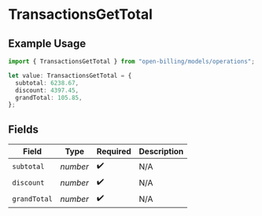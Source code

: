 # TransactionsGetTotal

## Example Usage

```typescript
import { TransactionsGetTotal } from "open-billing/models/operations";

let value: TransactionsGetTotal = {
  subtotal: 6238.67,
  discount: 4397.45,
  grandTotal: 105.85,
};
```

## Fields

| Field              | Type               | Required           | Description        |
| ------------------ | ------------------ | ------------------ | ------------------ |
| `subtotal`         | *number*           | :heavy_check_mark: | N/A                |
| `discount`         | *number*           | :heavy_check_mark: | N/A                |
| `grandTotal`       | *number*           | :heavy_check_mark: | N/A                |